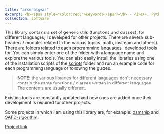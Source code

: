 ```yaml
---
title: "arsenalgear"
excerpt: <b><span style="color:red;">Keywords</span></b> - <i>C++, Python, Bash, GNU make</i>. <br/><br/>A library containing general purpose utils I developed for other projects. Installation available for C++ and Python both.<br/><br/><img src='/images/logo_arsenalgear.svg' width="450">
collection: software
---
```


This library contains a set of generic utils (functions and classes), for different languages, I developed for other projects. There are several sub-headers / modules related to the various topics (math, iostream and others). There are folders related to each programming languages I developed tools for. You can simply enter one of the folder with a language name and explore the various tools. You can also easily install the libraries using one of the installation scripts of the [scripts](https://github.com/JustWhit3/arsenalgear/tree/main/scripts) folder and run an example code for each programming language or following the guides.
> **NOTE**: the various libraries for different languages don't necessary contain the same functions / classes written in different languages. The contents are usually different.

Existing tools are constantly updated and new ones are added once their development is required for other projects.

Some projects in which I am using this library are, for example: [osmanip](https://github.com/JustWhit3/osmanip) and [SAFD-algorithm](https://github.com/JustWhit3/SAFD-algorithm).

[Project link](https://github.com/JustWhit3/arsenalgear)
